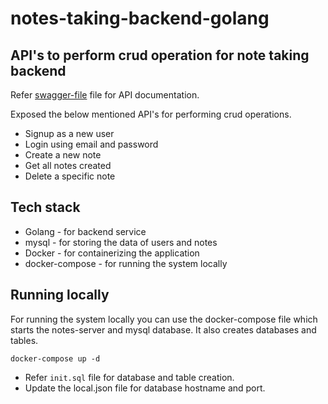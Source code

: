 # notes-taking-backend-golang

## API's to perform crud operation for note taking backend

Refer [swagger-file](swagger.json) file for API documentation.

Exposed the below mentioned API's for performing crud operations.

-   Signup as a new user
-   Login using email and password
-   Create a new note
-   Get all notes created
-   Delete a specific note

## Tech stack

-   Golang - for backend service
-   mysql - for storing the data of users and notes
-   Docker - for containerizing the application
-   docker-compose - for running the system locally

## Running locally

For running the system locally you can use the docker-compose file which starts the notes-server and mysql database. It also creates databases and tables.

```
docker-compose up -d
```

-   Refer `init.sql` file for database and table creation.
-   Update the local.json file for database hostname and port.

